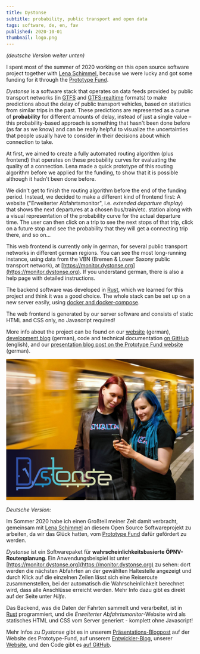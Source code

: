 ```yaml
---
title: Dystonse
subtitle: probability, public transport and open data
tags: software, de, en, fav
published: 2020-10-01
thumbnail: logo.png
---
```

*(deutsche Version weiter unten)*

I spent most of the summer of 2020 working on this open source software project together with [Lena Schimmel](https://github.com/lenaschimmel), because we were lucky and got some funding for it through the [Prototype Fund](https://prototypefund.de).

*Dystonse* is a software stack that operates on data feeds provided by public transport networks (in [GTFS](https://developers.google.com/transit/gtfs/) and [GTFS-realtime](https://developers.google.com/transit/gtfs-realtime/reference/) formats) to make predictions about the delay of public transport vehicles, based on statistics from similar trips in the past. These predictions are represented as a curve of **probability** for different amounts of delay, instead of just a single value – this probability-based approach is something that hasn't been done before (as far as we know) and can be really helpful to visualize the uncertainties that people usually have to consider in their decisions about which connection to take.

At first, we aimed to create a fully automated routing algorithm (plus frontend) that operates on these probability curves for evaluating the quality of a connection. Lena made a quick prototype of this routing algorithm before we applied for the funding, to show that it is possible although it hadn't been done before.

We didn't get to finish the routing algorithm before the end of the funding period. Instead, we decided to make a different kind of frontend first: A website ("Erweiterter Abfahrtsmonitor", i.e. *extended departure display*) that shows the next departures at a chosen bus/train/etc. station along with a visual representation of the probability curve for the actual departure time. The user can then click on a trip to see the next stops of that trip, click on a future stop and see the probability that they will get a connecting trip there, and so on... 

This web frontend is currently only in german, for several public transport networks in different german regions. You can see the most long-running instance, using data from the VBN (Bremen & Lower Saxony public transport network), at [https://monitor.dystonse.org](https://monitor.dystonse.org). If you understand german, there is also a help page with detailed instructions.

The backend software was developed in [Rust](https://www.rust-lang.org/), which we learned for this project and think it was a good choice. The whole stack can be set up on a new server easily, using [docker and docker-compose](https://github.com/dystonse/dystonse-docker).

The web frontend is generated by our server software and consists of static HTML and CSS only, no Javascript required!

More info about the project can be found on our [website](https://dystonse.org) (german), [development blog](https://blog.dystonse.org) (german), code and technical documentation [on GitHub](https://github.com/dystonse) (english), and our [presentation blog post on the Prototype Fund website](https://archive.demoweek.prototypefund.de/runde7/projects/02-dystonse.html) (german).

![Ein Foto von Lena und mir vor einer U-Bahn, mit dem dystonse-Logo im Bild](header.jpg)

*Deutsche Version:*

Im Sommer 2020 habe ich einen Großteil meiner Zeit damit verbracht, gemeinsam mit [Lena Schimmel](https://github.com/lenaschimmel) an diesem Open Source Softwareprojekt zu arbeiten, da wir das Glück hatten, vom [Prototype Fund](https://prototypefund.de) dafür gefördert zu werden. 

*Dystonse* ist ein Softwarepaket für **wahrscheinlichkeitsbasierte ÖPNV-Routenplanung**. Ein Anwendungsbeispiel ist unter [https://monitor.dystonse.org](https://monitor.dystonse.org) zu sehen: dort werden die nächsten Abfahrten an der gewählten Haltestelle angezeigt und durch Klick auf die einzelnen Zeilen lässt sich eine Reiseroute zusammenstellen, bei der automatisch die Wahrscheinlichkeit berechnet wird, dass alle Anschlüsse erreicht werden. Mehr Info dazu gibt es direkt auf der Seite unter *Hilfe*.

Das Backend, was die Daten der Fahrten sammelt und verarbeitet, ist in [Rust](https://www.rust-lang.org/) programmiert, und die *Erweiterter Abfahrtsmonitor*-Website wird als statisches HTML und CSS vom Server generiert - komplett ohne Javascript!

Mehr Infos zu *Dystonse* gibt es in unserem [Präsentations-Blogpost](https://archive.demoweek.prototypefund.de/runde7/projects/02-dystonse.html) auf der Website des Prototype-Fund, auf unserem [Entwickler-Blog](https://blog.dystonse.org), unserer [Website](https://dystonse.org), und den Code gibt es [auf GitHub](https://github.com/dystonse).

